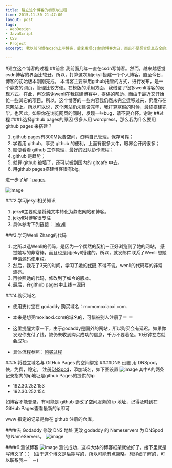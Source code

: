 ```yaml
---
title: 建立这个博客的初衷与过程
time: 2015.11.30 21:47:00
layout: post
tags:
- WebDesign
- JavaScript
- CSS
- Project
excerpt: 我以前习惯在csdn上写博客，后来发现csdn的博客太丑，而且不是契合信息安全的主题。所以，我以jekyll在github上搭建了这个博客。
    
---
```


#建立这个博客的过程
##前言
我前面几年一直在csdn写博客。然而，越来越感觉csdn博客的界面比较丑。所以，打算这次用jekyll搭建一个个人博客。直至今日，博客的初始版本刚刚完成。
本博客主要采用github托管的方式，进行发布，是一个静态的网页，管理比较方便。在模版的采用方面，我借鉴了很多wenli博客的表现方式。在此，再次感谢wenli在我搭建博客中，提供的帮助。而由于最近又开始忙一些其它的项目。所以，这个博客的一些内容我仍然未完全迁移过来，仍发布在原网站上。所以可以说，这个网站仍未建设完毕，我打算寒假的时候，最终搭建完毕。也因此，如果你在浏览网页的同时，发现一些bug，请不要介怀。谢谢
##过程
###1.选择github pages的原因
很多人用 wordpress，那么我为什么要用 github pages 来搭建？

1. github pages有300M免费空间，资料自己管理，保存可靠；
2. 学着用 github，享受 github 的便利，上面有很多大牛，眼界会开阔很多；
3. 顺便看看 github 工作原理，最好的团队协作流程；
4. github 是趋势；
5. 就算 github 被墙了，还可以搬到国内的 gitcafe 中去。
6. 用github pages搭建博客很有big。

进一步了解：[pages](https://pages.github.com)


![image](http://cnfeat.qiniudn.com/bg2012082502.jpg)


###2.学习jekyll相关知识
1. jekyll主要就是将纯文本转化为静态网站和博客。
2. jekyll对博客很专注
3. 具体参考下列链接：
[jekyll](http://jekyll.bootcss.com)

###3.学习Wenli Zhang的代码
1. 之所以选Wenli的代码，是因为一个偶然的契机－正好浏览到了她的网站，
感觉她写的非常棒，而且也是用jekyll搭建的。所以，就发邮件联系了Wenli
想她申请源码使用权。
2. 然后，我花了3天的时间，学习了她的[代码](https://github.com/Ovilia/blog)
不得不说，wenli的代码写的非常漂亮。
3. 再参照她的代码，修改到了如今的版本。
4. 最后，在github pages中上线－[源码](https://github.com/momomoxiaoxi/momomoxiaoxi.github.io)

###4.购买域名
- 使用支付宝在 godaddy 购买域名：momomoxiaoxi.com.

- 本来是想买moxiaoxi.com的域名的，可惜被别人注册了＝ ＝

- 这里提醒大家一下，由于godaddy是国外的网站，所以购买会有延迟。如果你发现你支付了钱，缺仍未收到购买成功的信息，千万不要着急。10分钟左右就会成功。
- 具体流程参照：[购买过程](http://jingyan.baidu.com/album/6c67b1d6dac7e02787bb1e92.html)

###5.将独立域名与 GitHub Pages 的空间绑定
####DNS 设置
用 DNSpod，快，免费，稳定。
注册[DNSpod](https://www.dnspod.cn)，添加域名，如下图设置
![image](http://momomoxiaoxi.com/img/post/2015-11-01-how-i-made-this-site.png)
其中A的两条记录指向的ip地址是github Pages的提供的ip

- 192.30.252.153
- 192.30.252.154



如博客不能登录，有可能是 github 更改了空间服务的 ip 地址，记得及时到在GitHub Pages查看最新的ip即可

www 指定的记录是你在 github 注册的仓库。

####去 Godaddy 修改 DNS 地址
更改 godaddy 的 Nameservers 为 DNSpod 的 NameServers。
![image](http://cnfeat.qiniudn.com/16.png)

####6.测试博客
![image](http://momomoxiaoxi.com/img/post/2015-11-01-how-i-made-this-site-2.png)
测试成功，这样大体的博客框架就做好了。接下里就是写博文了：）
(由于这个博文是后期写的，所以可能有点简略。想详细了解的，可以联系我－｀－)




